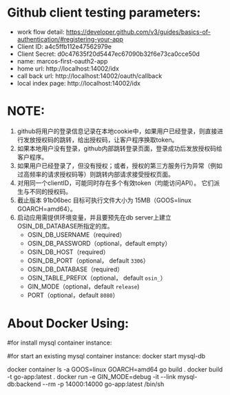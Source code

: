 Github client testing parameters:
=================================

* work flow detail: https://developer.github.com/v3/guides/basics-of-authentication/#registering-your-app
* Client ID: a4c5ffb112e47562979e
* Client Secret: d0c47635f20d5447ec67090b32f6e73ca0cce50d
* name: marcos-first-oauth2-app
* home url: http://localhost:14002/idx
* call back url: http://localhost:14002/oauth/callback
* local index page: http://localhost:14002/idx

NOTE:
=================================

1. github将用户的登录信息记录在本地cookie中，如果用户已经登录，则直接进行发放授权码的跳转，给出授权码，让客户程序换取token。
1. 如果本地用户没有登录，github内部跳转登录页面，登录成功后发放授权码给客户程序。
1. 如果用户已经登录了，但没有授权；或者，授权的第三方服务行为异常（例如过高频率的请求授权码等）则跳转内部请求接受授权页面。
1. 对用同一个clientID，可能同时存在多个有效token（均能访问API）。 它们派生与不同的授权码。
1. 截止版本 91b06bec 目标可执行文件大小为 15MB（GOOS=linux GOARCH=amd64）。
1. 启动应用需提供环境变量，并且要预先在db server上建立OSIN_DB_DATABASE所指定的库。
	* OSIN_DB_USERNAME（required）
	* OSIN_DB_PASSWORD（optional，default empty）
	* OSIN_DB_HOST（required）
	* OSIN_DB_PORT（optional， default `3306`）
	* OSIN_DB_DATABASE（required）
	* OSIN_TABLE_PREFIX（optional， default `osin_`）
	* GIN_MODE（optional，default `release`)
    * PORT（optional，default `8080`）


About Docker Using:
=================================

#for install mysql container instance:


#for start an existing mysql container instance:
docker start mysql-db

docker container ls -a
GOOS=linux GOARCH=amd64 go build .
docker build -t go-app:latest .
docker run -e GIN_MODE=debug -it --link mysql-db:backend  --rm -p 14000:14000 go-app:latest /bin/sh
